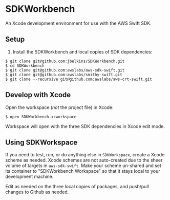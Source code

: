 # SDKWorkbench

An Xcode development environment for use with the AWS Swift SDK.

## Setup

1. Install the SDKWorkbench and local copies of SDK dependencies:
```
$ git clone git@github.com:jbelkins/SDKWorkbench.git
$ cd SDKWorkbench
$ git clone git@github.com:awslabs/aws-sdk-swift.git
$ git clone git@github.com:awslabs/smithy-swift.git
$ git clone --recursive git@github.com:awslabs/aws-crt-swift.git
```

## Develop with Xcode
Open the workspace (_not_ the project file) in Xcode:
```
$ open SDKWorkbench.xcworkspace
```
Workspace will open with the three SDK dependencies in Xcode edit mode.

## Using SDKWorkspace

If you need to test, run, or do anything else in `SDKWorkspace`, create a Xcode scheme as needed.
Xcode schemes are not auto-created due to the sheer volume of targets in `aws-sdk-swift`.
Make your scheme un-shared and set its container to "SDKWorkbench Workspace" so that it stays local
to your development machine.

Edit as needed on the three local copies of packages, and push/pull changes to Github as needed.
